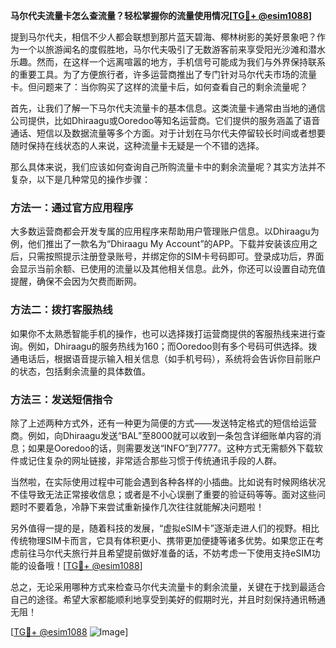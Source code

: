 **马尔代夫流量卡怎么查流量？轻松掌握你的流量使用情况[[TG💪+ @esim1088](https://t.me/s/esim1088)]**

提到马尔代夫，相信不少人都会联想到那片蓝天碧海、椰林树影的美好景象吧？作为一个以旅游闻名的度假胜地，马尔代夫吸引了无数游客前来享受阳光沙滩和潜水乐趣。然而，在这样一个远离喧嚣的地方，手机信号可能成为我们与外界保持联系的重要工具。为了方便旅行者，许多运营商推出了专门针对马尔代夫市场的流量卡。但问题来了：当你购买了这样的流量卡后，如何查看自己的剩余流量呢？

首先，让我们了解一下马尔代夫流量卡的基本信息。这类流量卡通常由当地的通信公司提供，比如Dhiraagu或Ooredoo等知名运营商。它们提供的服务涵盖了语音通话、短信以及数据流量等多个方面。对于计划在马尔代夫停留较长时间或者想要随时保持在线状态的人来说，这种流量卡无疑是一个不错的选择。

那么具体来说，我们应该如何查询自己所购流量卡中的剩余流量呢？其实方法并不复杂，以下是几种常见的操作步骤：

### 方法一：通过官方应用程序
大多数运营商都会开发专属的应用程序来帮助用户管理账户信息。以Dhiraagu为例，他们推出了一款名为“Dhiraagu My Account”的APP。下载并安装该应用之后，只需按照提示注册登录账号，并绑定你的SIM卡号码即可。登录成功后，界面会显示当前余额、已使用的流量以及其他相关信息。此外，你还可以设置自动充值提醒，确保不会因为欠费而断网。

### 方法二：拨打客服热线
如果你不太熟悉智能手机的操作，也可以选择拨打运营商提供的客服热线来进行查询。例如，Dhiraagu的服务热线为160；而Ooredoo则有多个号码可供选择。拨通电话后，根据语音提示输入相关信息（如手机号码），系统将会告诉你目前账户的状态，包括剩余流量的具体数值。

### 方法三：发送短信指令
除了上述两种方式外，还有一种更为简便的方式——发送特定格式的短信给运营商。例如，向Dhiraagu发送“BAL”至8000就可以收到一条包含详细账单内容的消息；如果是Ooredoo的话，则需要发送“INFO”到7777。这种方式无需额外下载软件或记住复杂的网址链接，非常适合那些习惯于传统通讯手段的人群。

当然啦，在实际使用过程中可能会遇到各种各样的小插曲。比如说有时候网络状况不佳导致无法正常接收信息；或者是不小心误删了重要的验证码等等。面对这些问题时不要着急，冷静下来尝试重新操作几次往往就能解决问题啦！

另外值得一提的是，随着科技的发展，“虚拟eSIM卡”逐渐走进人们的视野。相比传统物理SIM卡而言，它具有体积更小、携带更加便捷等诸多优势。如果您正在考虑前往马尔代夫旅行并且希望提前做好准备的话，不妨考虑一下使用支持eSIM功能的设备哦！[[TG💪+ @esim1088](https://t.me/s/esim1088)]

总之，无论采用哪种方式来检查马尔代夫流量卡的剩余流量，关键在于找到最适合自己的途径。希望大家都能顺利地享受到美好的假期时光，并且时刻保持通讯畅通无阻！

[[TG💪+ @esim1088](https://t.me/s/esim1088) ![Image](https://i.postimg.cc/4NQfJmqS/Snipaste-2025-05-13-00-14-12.png)]